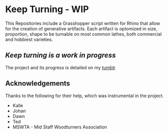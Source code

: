 # Keep Turning - WIP
This Repositories include a Grasshopper script written for Rhino that allow for the creation of generative artifacts. Each artifact is optomized in size, proportion, shape to be turnable on most common lathes, both commercial and hobbiest varieties.

## _Keep turning is a work in progress_
The project and its progress is detailed on my [tumblr](https://keepturningwip.tumblr.com/)

## Acknowledgements  
Thanks to the following for their help, which was instrumental in the project. 
* Kalle
* Johan
* Dawn 
* Ted
* MSWTA - Mid Staff Woodturners Association
